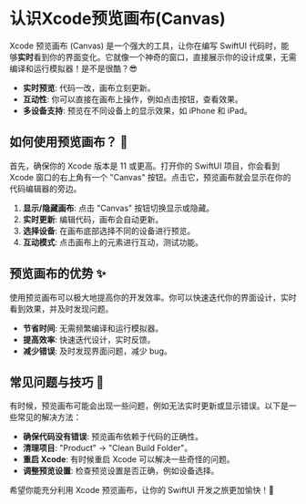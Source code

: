 ﻿# 认识Xcode预览画布(Canvas)

Xcode 预览画布 (Canvas) 是一个强大的工具，让你在编写 SwiftUI 代码时，能够**实时**看到你的界面变化。它就像一个神奇的窗口，直接展示你的设计成果，无需编译和运行模拟器！是不是很酷？😎

*   **实时预览**: 代码一改，画布立刻更新。
*   **互动性**: 你可以直接在画布上操作，例如点击按钮，查看效果。
*   **多设备支持**: 预览在不同设备上的显示效果，如 iPhone 和 iPad。

## 如何使用预览画布？ 🚀

首先，确保你的 Xcode 版本是 11 或更高。打开你的 SwiftUI 项目，你会看到 Xcode 窗口的右上角有一个 "Canvas" 按钮。点击它，预览画布就会显示在你的代码编辑器的旁边。

1.  **显示/隐藏画布**: 点击 "Canvas" 按钮切换显示或隐藏。
2.  **实时更新**: 编辑代码，画布会自动更新。
3.  **选择设备**: 在画布底部选择不同的设备进行预览。
4.  **互动模式**: 点击画布上的元素进行互动，测试功能。

## 预览画布的优势 ✨

使用预览画布可以极大地提高你的开发效率。你可以快速迭代你的界面设计，实时看到效果，并及时发现问题。

*   **节省时间**: 无需频繁编译和运行模拟器。
*   **提高效率**: 快速迭代设计，实时反馈。
*   **减少错误**: 及时发现界面问题，减少 bug。

## 常见问题与技巧 🤔

有时候，预览画布可能会出现一些问题，例如无法实时更新或显示错误。以下是一些常见的解决方法：

*   **确保代码没有错误**: 预览画布依赖于代码的正确性。
*   **清理项目**: "Product" -> "Clean Build Folder"。
*   **重启 Xcode**: 有时候重启 Xcode 可以解决一些奇怪的问题。
*   **调整预览设置**: 检查预览设置是否正确，例如设备选择。

希望你能充分利用 Xcode 预览画布，让你的 SwiftUI 开发之旅更加愉快！🎉